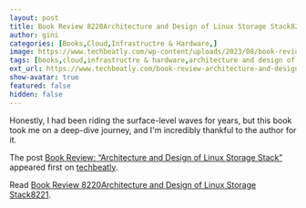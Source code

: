 ```yaml
---
layout: post
title: Book Review 8220Architecture and Design of Linux Storage Stack8221
author: gini
categories: [Books,Cloud,Infrastructre & Hardware,]
image: https://www.techbeatly.com/wp-content/uploads/2023/08/book-review-architecture-and-design-of-linux-storage-stack-1024x812.jpeg
tags: [books,cloud,infrastructre & hardware,architecture and design of linux storage stack,book review,books,linux storage book,storage book,]
ext_url: https://www.techbeatly.com/book-review-architecture-and-design-of-linux-storage-stack/
show-avatar: true
featured: false
hidden: false
---
```


<p>Honestly, I had been riding the surface-level waves for years, but this book took me on a deep-dive journey, and I'm incredibly thankful to the author for it.</p>
<p>The post <a href="https://www.techbeatly.com/book-review-architecture-and-design-of-linux-storage-stack/">Book Review: &#8220;Architecture and Design of Linux Storage Stack&#8221;</a> appeared first on <a href="https://www.techbeatly.com">techbeatly</a>.</p>

Read [Book Review 8220Architecture and Design of Linux Storage Stack8221](https://www.techbeatly.com/book-review-architecture-and-design-of-linux-storage-stack/).